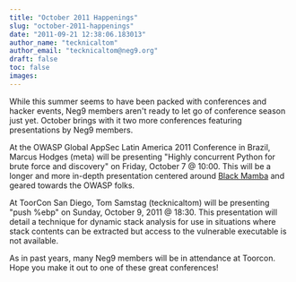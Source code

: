 ```yaml
---
title: "October 2011 Happenings"
slug: "october-2011-happenings"
date: "2011-09-21 12:38:06.183013"
author_name: "tecknicaltom"
author_email: "tecknicaltom@neg9.org"
draft: false
toc: false
images:
---
```


While this summer seems to have been packed with conferences and hacker events, Neg9 members aren't ready to let go of conference season just yet. October brings with it two more conferences featuring presentations by Neg9 members.

At the OWASP Global AppSec Latin America 2011 Conference in Brazil, Marcus Hodges (meta) will be presenting "Highly concurrent Python for brute force and discovery" on Friday, October 7 @ 10:00. This will be a longer and more in-depth presentation centered around [Black Mamba](http://rootfoo.org/blackmamba) and geared towards the OWASP folks.

At ToorCon San Diego, Tom Samstag (tecknicaltom) will be presenting "push %ebp" on Sunday, October 9, 2011 @ 18:30. This presentation will detail a technique for dynamic stack analysis for use in
situations where stack contents can be extracted but access to the vulnerable executable is not available.

As in past years, many Neg9 members will be in attendance at Toorcon. Hope you make it out to one of these great conferences!
